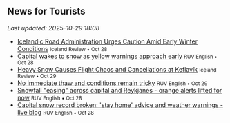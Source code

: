 ## News for Tourists

*Last updated: 2025-10-29 18:08*

- <a href="https://www.icelandreview.com/news/icelandic-road-administration-urges-caution-amid-early-winter-conditions/" target="_blank">Icelandic Road Administration Urges Caution Amid Early Winter Conditions</a> <small>Iceland Review • Oct 28</small>
- <a href="https://www.ruv.is/english/2025-10-28-capital-wakes-to-snow-as-yellow-warnings-approach-early-457302/" target="_blank">Capital wakes to snow as yellow warnings approach early</a> <small>RUV English • Oct 28</small>
- <a href="https://www.icelandreview.com/news/heavy-snow-causes-flight-chaos-and-cancellations-at-keflavik/" target="_blank">Heavy Snow Causes Flight Chaos and Cancellations at Keflavík</a> <small>Iceland Review • Oct 29</small>
- <a href="https://www.ruv.is/english/2025-10-29-no-immediate-thaw-and-conditions-remain-tricky-457524/" target="_blank">No immediate thaw and conditions remain tricky</a> <small>RUV English • Oct 29</small>
- <a href="https://www.ruv.is/english/2025-10-28-snowfall-easing-across-capital-and-reykjanes-orange-alerts-lifted-for-now-457482/" target="_blank">Snowfall &quot;easing&quot; across capital and Reykjanes - orange alerts lifted for now</a> <small>RUV English • Oct 28</small>
- <a href="https://www.ruv.is/english/2025-10-28-capital-snow-record-broken-stay-home-advice-and-weather-warnings-live-blog-457337/" target="_blank">Capital snow record broken: &#x27;stay home&#x27; advice and weather warnings - live blog</a> <small>RUV English • Oct 28</small>
